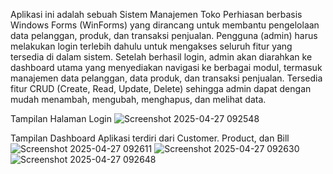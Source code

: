 Aplikasi ini adalah sebuah Sistem Manajemen Toko Perhiasan berbasis Windows Forms (WinForms) yang dirancang untuk membantu pengelolaan data pelanggan, produk, dan transaksi penjualan. Pengguna (admin) harus melakukan login terlebih dahulu untuk mengakses seluruh fitur yang tersedia di dalam sistem. Setelah berhasil login, admin akan diarahkan ke dashboard utama yang menyediakan navigasi ke berbagai modul, termasuk manajemen data pelanggan, data produk, dan transaksi penjualan. Tersedia fitur CRUD (Create, Read, Update, Delete) sehingga admin dapat dengan mudah menambah, mengubah, menghapus, dan melihat data.

 Tampilan Halaman Login
 ![Screenshot 2025-04-27 092548](https://github.com/user-attachments/assets/04b68008-a19f-4aba-90c8-b0c4165ba839)

Tampilan Dashboard Aplikasi terdiri dari Customer. Product, dan Bill
![Screenshot 2025-04-27 092611](https://github.com/user-attachments/assets/e9e73894-60b1-41bf-ad95-d3ff4678d880)
![Screenshot 2025-04-27 092630](https://github.com/user-attachments/assets/63dd622d-255f-491a-898a-831e79183261)
![Screenshot 2025-04-27 092648](https://github.com/user-attachments/assets/e487f4cd-a13e-445b-bfff-3e073a776115)
